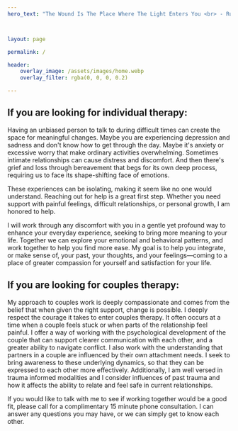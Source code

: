 ```yaml
---
hero_text: "The Wound Is The Place Where The Light Enters You <br> - Rumi"



layout: page

permalink: /

header:
    overlay_image: /assets/images/home.webp
    overlay_filter: rgba(0, 0, 0, 0.2)

---
```



## If you are looking for individual therapy:

Having an unbiased person to talk to during difficult times can create the space for meaningful changes. Maybe you are experiencing depression and sadness and don't know how to get through the day. Maybe it's anxiety or excessive worry that make ordinary activities overwhelming. Sometimes intimate relationships can cause distress and discomfort. And then there's grief and loss through bereavement that begs for its own deep process, requiring us to face its shape-shifting face of emotions.

These experiences can be isolating, making it seem like no one would understand. Reaching out for help is a great first step. Whether you need support with painful feelings, difficult relationships, or personal growth, I am honored to help.

I will work through any discomfort with you in a gentle yet profound way to enhance your everyday experience, seeking to bring more meaning to your life. Together we can explore your emotional and behavioral patterns, and work together to help you find more ease. My goal is to help you integrate, or make sense of, your past, your thoughts, and your feelings—coming to a place of greater compassion for yourself and satisfaction for your life.

## If you are looking for couples therapy: 

My approach to couples work is deeply compassionate and comes from the belief that when given the right support, change is possible. I deeply respect the courage it takes to enter couples therapy. It often occurs at a time when a couple feels stuck or when parts of the relationship feel painful. I offer a way of working with the psychological development of the couple that can support clearer communication with each other, and a greater ability to navigate conflict. I also work with the understanding that partners in a couple are influenced by their own attachment needs. I seek to bring awareness to these underlying dynamics, so that they can be expressed to each other more effectively. Additionally, I am well versed in trauma informed modalities and I consider influences of past trauma and how it affects the ability to relate and feel safe in current relationships.

If you would like to talk with me to see if working together would be a good fit, please call for a complimentary 15 minute phone consultation. I can answer any questions you may have, or we can simply get to know each other.  
